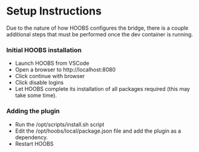 # Setup Instructions
Due to the nature of how HOOBS configures the bridge, there is a couple additional steps that must be performed once the dev container is running.

### Initial HOOBS installation
- Launch HOOBS from VSCode
- Open a browser to http://localhost:8080
- Click continue with browser
- Click disable logins
- Let HOOBS complete its installation of all packages required (this may take some time).

### Adding the plugin
- Run the /opt/scripts/install.sh script
- Edit the /opt/hoobs/local/package.json file and add the plugin as a dependency.
- Restart HOOBS
